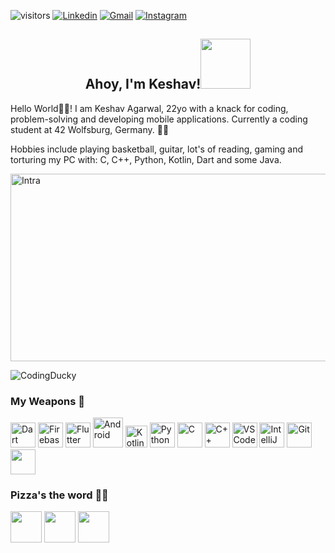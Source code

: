 ![visitors](https://visitor-badge.laobi.icu/badge?page_id=InfamousBolt.visitor-badge) <a href="https://www.linkedin.com/in/keshav-agarwal-b39322192/" target="_blank"><img src="https://img.shields.io/badge/-LinkedIn-blue?style=flat-square&logo=Linkedin&logoColor=white" alt="Linkedin"></a> <a href="https://mail.google.com/mail/?view=cm&fs=1&to=agarwalkeshav8399@gmail.com.com&su=SUBJECT&body=BODY&bcc=" target="_blank"><img src="https://img.shields.io/badge/-Gmail-c14438?style=flat-square&logo=Gmail&logoColor=white" alt="Gmail"></a>  <a href="https://www.instagram.com/keshav_mittalx/" target="_blank"><img src="https://img.shields.io/badge/-Instagram-C13584?style=flat-square&labelColor=C13584&logo=instagram&logoColor=white" alt="Instagram"></a>

<h2 align="center">Ahoy, I'm Keshav!<img src='https://giphy.com/stickers/hello-hi-howdy-Efuzohfr4XyE92NAHM' width='80"'></h2> 

Hello World🙋‍♂️! I am Keshav Agarwal, 22yo with a knack for coding, problem-solving and developing mobile applications.
Currently a coding student at 42 Wolfsburg, Germany. 👨‍💻

Hobbies include playing basketball, guitar, lot's of reading, gaming and torturing my PC with:
C, C++, Python, Kotlin, Dart and some Java.
<p align="left">
<img src="https://user-images.githubusercontent.com/47386839/156758080-3a93a19e-fb60-42b1-8892-ab84dd766571.png" alt="Intra" width="550" height="300"/>
</p>

![CodingDucky](https://media.giphy.com/media/RbDKaczqWovIugyJmW/giphy.gif)

### My Weapons 🤖


<p align="left">
  <img src="https://user-images.githubusercontent.com/47386839/156751838-f987ace8-85e4-4356-a187-16f27ec97e16.png" alt="Dart" width="40" height="40"/>
  <img src="https://user-images.githubusercontent.com/47386839/156752931-bdb1bb60-4d46-4a15-b74f-0019f002c46a.png" alt="Firebase" width="40" height="40"/>
  <img src="https://user-images.githubusercontent.com/47386839/156752600-4757afb1-d1b1-44fc-8665-ed77dfedb60b.jpg" alt="Flutter" width="40" height="40"/>
  <img src="https://user-images.githubusercontent.com/53803245/114309142-d96df000-9b03-11eb-886d-8cbdbdae7c9b.png" alt="Android" width="48" height="48"/>
  <img src="https://user-images.githubusercontent.com/53803245/131665166-e5b0330e-a07f-473d-9f44-8a0d37f293d2.png" alt="Kotlin" width="35" height="35"/>
  <img src="https://camo.githubusercontent.com/888e388801f947dec7c3d843942c277af25fe2b1aed1821542c4e711f210312a/68747470733a2f2f75706c6f61642e77696b696d656469612e6f72672f77696b6970656469612f636f6d6d6f6e732f7468756d622f632f63332f507974686f6e2d6c6f676f2d6e6f746578742e7376672f37363870782d507974686f6e2d6c6f676f2d6e6f746578742e7376672e706e67" alt="Python" width="40" height="40"/>
  <img src="https://user-images.githubusercontent.com/53803245/114309044-78461c80-9b03-11eb-81bb-f0d309e11018.png" alt="C" width="40" height="40"/>
  <img src="https://upload.wikimedia.org/wikipedia/commons/1/18/ISO_C%2B%2B_Logo.svg" alt="C++" width="40" height="40"/>
  <img src="https://user-images.githubusercontent.com/674621/71187801-14e60a80-2280-11ea-94c9-e56576f76baf.png" alt="VS Code" width="40" height="40"/>
  <img src="https://user-images.githubusercontent.com/53803245/122162324-04bce480-ce91-11eb-8c89-c69bbc8a8115.png" alt="IntelliJ IDEA" width="40" height="40"/>
  <img src="https://git-scm.com/images/logos/downloads/Git-Icon-1788C.png" alt="Git" width="40" height="40"/>
  <img src="https://user-images.githubusercontent.com/53803245/122162757-afcd9e00-ce91-11eb-9049-85bc1f2f062a.png" width="40" height="40"/>
</p>

### Pizza's the word 🍕📱
<a href="https://www.linkedin.com/in/keshav-agarwal-b39322192/"><img src="https://user-images.githubusercontent.com/53803245/122164708-d17c5480-ce94-11eb-9ebb-2bc93ad85295.png" width="50" height="50" /></a>
<a href="https://mail.google.com/mail/?view=cm&fs=1&to=agarwalkeshav8399@gmail.com.com&su=SUBJECT&body=BODY&bcc="><img src="https://user-images.githubusercontent.com/47386839/156755677-35dad79c-8ae3-43c3-92bf-5d5ccf7a3829.png" width="50" height="50" /></a>
<a href="https://open.spotify.com/user/087o48zdzxc5sb6i0pld6wczi"><img src="https://user-images.githubusercontent.com/53803245/122164758-de994380-ce94-11eb-9512-929032a7480b.png" width="50" height="50"/></a>
